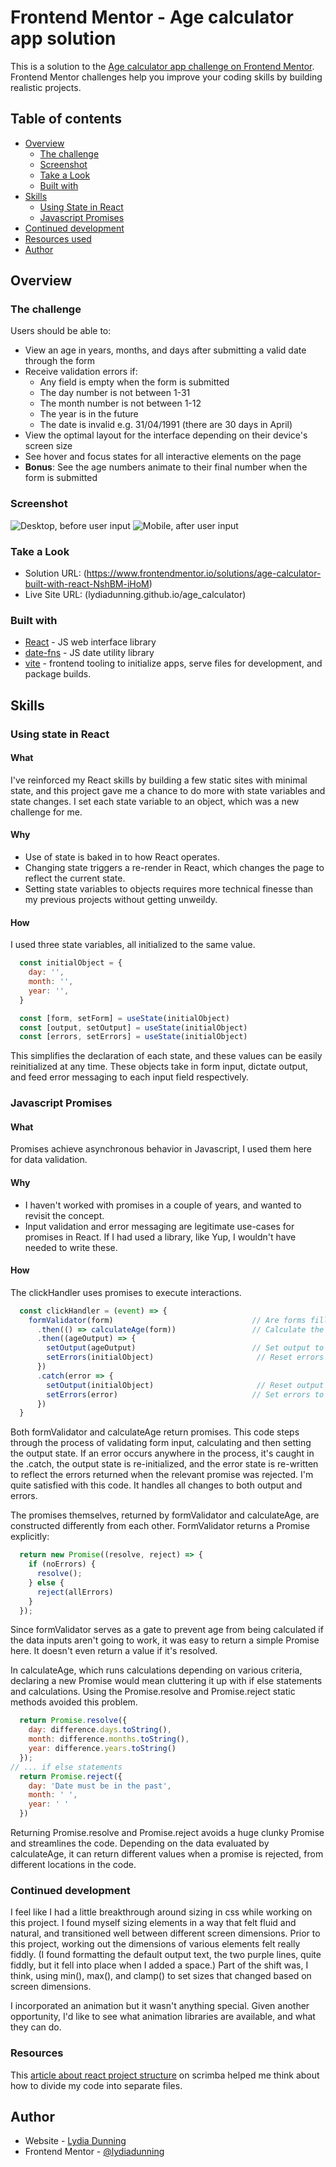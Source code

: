 # Frontend Mentor - Age calculator app solution

This is a solution to the [Age calculator app challenge on Frontend Mentor](https://www.frontendmentor.io/challenges/age-calculator-app-dF9DFFpj-Q). Frontend Mentor challenges help you improve your coding skills by building realistic projects. 

## Table of contents

- [Overview](#overview)
  - [The challenge](#the-challenge)
  - [Screenshot](#screenshot)
  - [Take a Look](#take-a-look)
  - [Built with](#built-with)
- [Skills](#skills)
  - [Using State in React](#using-state-in-react)
  - [Javascript Promises](#javascript-promises)
- [Continued development](#continued-development)
- [Resources used](#resources)
- [Author](#author)

## Overview

### The challenge

Users should be able to:

- View an age in years, months, and days after submitting a valid date through the form
- Receive validation errors if:
  - Any field is empty when the form is submitted
  - The day number is not between 1-31
  - The month number is not between 1-12
  - The year is in the future
  - The date is invalid e.g. 31/04/1991 (there are 30 days in April)
- View the optimal layout for the interface depending on their device's screen size
- See hover and focus states for all interactive elements on the page
- **Bonus**: See the age numbers animate to their final number when the form is submitted

### Screenshot

![Desktop, before user input](./Screenshot.png "Desktop")
![Mobile, after user input](./ScreenshotMobile.png "Mobile")

### Take a Look

- Solution URL: (https://www.frontendmentor.io/solutions/age-calculator-built-with-react-NshBM-iHoM)
- Live Site URL: (lydiadunning.github.io/age_calculator)

### Built with

- [React](https://reactjs.org/) - JS web interface library
- [date-fns](https://date-fns.org/docs/) - JS date utility library
- [vite](https://vitejs.dev) - frontend tooling to initialize apps, serve files for development, and package builds.

## Skills

### Using state in React
#### What
I've reinforced my React skills by building a few static sites with minimal state, and this project gave me a chance to do more with state variables and state changes.
I set each state variable to an object, which was a new challenge for me.

#### Why
- Use of state is baked in to how React operates.
- Changing state triggers a re-render in React, which changes the page to reflect the current state.
- Setting state variables to objects requires more technical finesse than my previous projects without getting unweildy.

#### How 
I used three state variables, all initialized to the same value.
```jsx
  const initialObject = {
    day: '',
    month: '',
    year: '',
  }

  const [form, setForm] = useState(initialObject)
  const [output, setOutput] = useState(initialObject)
  const [errors, setErrors] = useState(initialObject)
```
This simplifies the declaration of each state, and these values can be easily reinitialized at any time.
These objects take in form input, dictate output, and feed error messaging to each input field respectively.


### Javascript Promises
#### What
Promises achieve asynchronous behavior in Javascript, I used them here for data validation.

#### Why
- I haven't worked with promises in a couple of years, and wanted to revisit the concept.
- Input validation and error messaging are legitimate use-cases for promises in React.  If I had used a library, like Yup, I wouldn't have needed to write these.
#### How 
The clickHandler uses promises to execute interactions.
```jsx
  const clickHandler = (event) => {
    formValidator(form)                               // Are forms filled out correctly?
      .then(() => calculateAge(form))                 // Calculate the age, or reject.
      .then((ageOutput) => {
        setOutput(ageOutput)                          // Set output to value returned by calculateAge
        setErrors(initialObject)                       // Reset errors to blank
      })      
      .catch(error => {
        setOutput(initialObject)                       // Reset output to blank
        setErrors(error)                              // Set errors to relevant error messages.
      })
  }
```
Both formValidator and calculateAge return promises. This code steps through the process of validating form input, calculating and then setting the output state. If an error occurs anywhere in the process, it's caught in the .catch, the output state is re-initialized, and the error state is re-written to reflect the errors returned when the relevant promise was rejected.
I'm quite satisfied with this code. It handles all changes to both output and errors.

The promises themselves, returned by formValidator and calculateAge, are constructed differently from each other.
FormValidator returns a Promise explicitly:
```jsx
  return new Promise((resolve, reject) => {
    if (noErrors) {
      resolve();
    } else {
      reject(allErrors)
    }
  });
```
Since formValidator serves as a gate to prevent age from being calculated if the data inputs aren't going to work, it was easy to return a simple Promise here. It doesn't even return a value if it's resolved.

In calculateAge, which runs calculations depending on various criteria, declaring a new Promise would mean cluttering it up with if else statements and calculations. Using the Promise.resolve and Promise.reject static methods avoided this problem.
```jsx
  return Promise.resolve({
    day: difference.days.toString(),
    month: difference.months.toString(),
    year: difference.years.toString()
  });
// ... if else statements
  return Promise.reject({
    day: 'Date must be in the past',
    month: ' ',
    year: ' '
  })
```
Returning Promise.resolve and Promise.reject avoids a huge clunky Promise and streamlines the code. Depending on the data evaluated by calculateAge, it can return different values when a promise is rejected, from different locations in the code.


### Continued development

I feel like I had a little breakthrough around sizing in css while working on this project. I found myself sizing elements in a way that felt fluid and natural, and transitioned well between different screen dimensions.
Prior to this project, working out the dimensions of various elements felt really fiddly. (I found formatting the default output text, the two purple lines, quite fiddly, but it fell into place when I added a space.)
Part of the shift was, I think, using min(), max(), and clamp() to set sizes that changed based on screen dimensions.

I incorporated an animation but it wasn't anything special. Given another opportunity, I'd like to see what animation libraries are available, and what they can do.

### Resources

This [article about react project structure](https://scrimba.com/articles/react-project-structure/) on scrimba helped me think about how to divide my code into separate files.

## Author

- Website - [Lydia Dunning](https://lydiadunning.github.io/Portfolio/)
- Frontend Mentor - [@lydiadunning](https://www.frontendmentor.io/profile/lydiadunning)

